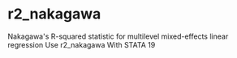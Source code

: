 # r2_nakagawa
Nakagawa's R-squared statistic for multilevel mixed-effects linear regression Use r2_nakagawa With STATA 19
